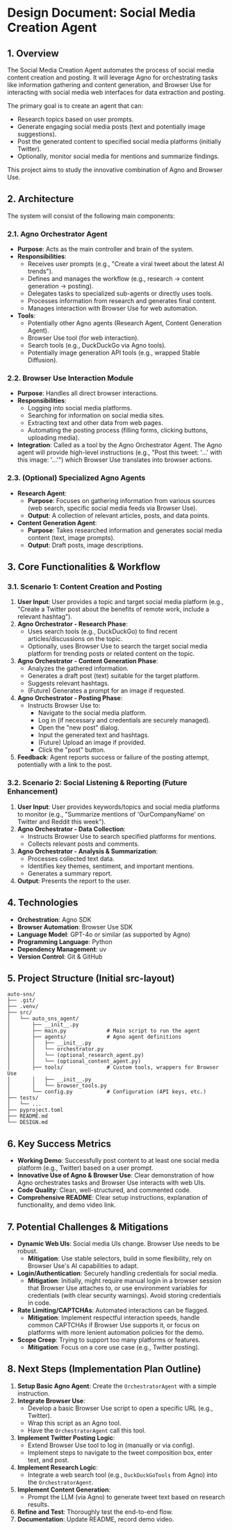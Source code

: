 # Design Document: Social Media Creation Agent

## 1. Overview

The Social Media Creation Agent automates the process of social media content creation and posting. It will leverage Agno for orchestrating tasks like information gathering and content generation, and Browser Use for interacting with social media web interfaces for data extraction and posting.

The primary goal is to create an agent that can:
- Research topics based on user prompts.
- Generate engaging social media posts (text and potentially image suggestions).
- Post the generated content to specified social media platforms (initially Twitter).
- Optionally, monitor social media for mentions and summarize findings.

This project aims to study the innovative combination of Agno and Browser Use.

## 2. Architecture

The system will consist of the following main components:

### 2.1. Agno Orchestrator Agent
- **Purpose**: Acts as the main controller and brain of the system.
- **Responsibilities**:
    - Receives user prompts (e.g., "Create a viral tweet about the latest AI trends").
    - Defines and manages the workflow (e.g., research -> content generation -> posting).
    - Delegates tasks to specialized sub-agents or directly uses tools.
    - Processes information from research and generates final content.
    - Manages interaction with Browser Use for web automation.
- **Tools**:
    - Potentially other Agno agents (Research Agent, Content Generation Agent).
    - Browser Use tool (for web interaction).
    - Search tools (e.g., DuckDuckGo via Agno tools).
    - Potentially image generation API tools (e.g., wrapped Stable Diffusion).

### 2.2. Browser Use Interaction Module
- **Purpose**: Handles all direct browser interactions.
- **Responsibilities**:
    - Logging into social media platforms.
    - Searching for information on social media sites.
    - Extracting text and other data from web pages.
    - Automating the posting process (filling forms, clicking buttons, uploading media).
- **Integration**: Called as a tool by the Agno Orchestrator Agent. The Agno agent will provide high-level instructions (e.g., "Post this tweet: '...' with this image: '...'") which Browser Use translates into browser actions.

### 2.3. (Optional) Specialized Agno Agents
- **Research Agent**:
    - **Purpose**: Focuses on gathering information from various sources (web search, specific social media feeds via Browser Use).
    - **Output**: A collection of relevant articles, posts, and data points.
- **Content Generation Agent**:
    - **Purpose**: Takes researched information and generates social media content (text, image prompts).
    - **Output**: Draft posts, image descriptions.

## 3. Core Functionalities & Workflow

### 3.1. Scenario 1: Content Creation and Posting

1.  **User Input**: User provides a topic and target social media platform (e.g., "Create a Twitter post about the benefits of remote work, include a relevant hashtag").
2.  **Agno Orchestrator - Research Phase**:
    *   Uses search tools (e.g., DuckDuckGo) to find recent articles/discussions on the topic.
    *   Optionally, uses Browser Use to search the target social media platform for trending posts or related content on the topic.
3.  **Agno Orchestrator - Content Generation Phase**:
    *   Analyzes the gathered information.
    *   Generates a draft post (text) suitable for the target platform.
    *   Suggests relevant hashtags.
    *   (Future) Generates a prompt for an image if requested.
4.  **Agno Orchestrator - Posting Phase**:
    *   Instructs Browser Use to:
        *   Navigate to the social media platform.
        *   Log in (if necessary and credentials are securely managed).
        *   Open the "new post" dialog.
        *   Input the generated text and hashtags.
        *   (Future) Upload an image if provided.
        *   Click the "post" button.
5.  **Feedback**: Agent reports success or failure of the posting attempt, potentially with a link to the post.

### 3.2. Scenario 2: Social Listening & Reporting (Future Enhancement)

1.  **User Input**: User provides keywords/topics and social media platforms to monitor (e.g., "Summarize mentions of 'OurCompanyName' on Twitter and Reddit this week").
2.  **Agno Orchestrator - Data Collection**:
    *   Instructs Browser Use to search specified platforms for mentions.
    *   Collects relevant posts and comments.
3.  **Agno Orchestrator - Analysis & Summarization**:
    *   Processes collected text data.
    *   Identifies key themes, sentiment, and important mentions.
    *   Generates a summary report.
4.  **Output**: Presents the report to the user.

## 4. Technologies

- **Orchestration**: Agno SDK
- **Browser Automation**: Browser Use SDK
- **Language Model**: GPT-4o or similar (as supported by Agno)
- **Programming Language**: Python
- **Dependency Management**: uv
- **Version Control**: Git & GitHub

## 5. Project Structure (Initial src-layout)

```
auto-sns/
├── .git/
├── .venv/
├── src/
│   └── auto_sns_agent/
│       ├── __init__.py
│       ├── main.py             # Main script to run the agent
│       ├── agents/             # Agno agent definitions
│       │   ├── __init__.py
│       │   └── orchestrator.py
│       │   └── (optional_research_agent.py)
│       │   └── (optional_content_agent.py)
│       ├── tools/              # Custom tools, wrappers for Browser Use
│       │   ├── __init__.py
│       │   └── browser_tools.py
│       └── config.py           # Configuration (API keys, etc.)
├── tests/
│   └── ...
├── pyproject.toml
├── README.md
└── DESIGN.md
```

## 6. Key Success Metrics

- **Working Demo**: Successfully post content to at least one social media platform (e.g., Twitter) based on a user prompt.
- **Innovative Use of Agno & Browser Use**: Clear demonstration of how Agno orchestrates tasks and Browser Use interacts with web UIs.
- **Code Quality**: Clean, well-structured, and commented code.
- **Comprehensive README**: Clear setup instructions, explanation of functionality, and demo video link.

## 7. Potential Challenges & Mitigations

- **Dynamic Web UIs**: Social media UIs change. Browser Use needs to be robust.
    - **Mitigation**: Use stable selectors, build in some flexibility, rely on Browser Use's AI capabilities to adapt.
- **Login/Authentication**: Securely handling credentials for social media.
    - **Mitigation**: Initially, might require manual login in a browser session that Browser Use attaches to, or use environment variables for credentials (with clear security warnings). Avoid storing credentials in code.
- **Rate Limiting/CAPTCHAs**: Automated interactions can be flagged.
    - **Mitigation**: Implement respectful interaction speeds, handle common CAPTCHAs if Browser Use supports it, or focus on platforms with more lenient automation policies for the demo.
- **Scope Creep**: Trying to support too many platforms or features.
    - **Mitigation**: Focus on a core use case (e.g., Twitter posting).

## 8. Next Steps (Implementation Plan Outline)

1.  **Setup Basic Agno Agent**: Create the `OrchestratorAgent` with a simple instruction.
2.  **Integrate Browser Use**:
    *   Develop a basic Browser Use script to open a specific URL (e.g., Twitter).
    *   Wrap this script as an Agno tool.
    *   Have the `OrchestratorAgent` call this tool.
3.  **Implement Twitter Posting Logic**:
    *   Extend Browser Use tool to log in (manually or via config).
    *   Implement steps to navigate to the tweet composition box, enter text, and post.
4.  **Implement Research Logic**:
    *   Integrate a web search tool (e.g., `DuckDuckGoTools` from Agno) into the `OrchestratorAgent`.
5.  **Implement Content Generation**:
    *   Prompt the LLM (via Agno) to generate tweet text based on research results.
6.  **Refine and Test**: Thoroughly test the end-to-end flow.
7.  **Documentation**: Update README, record demo video. 
